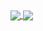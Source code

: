 <a href="">
 <img align="center" src=https://github-readme-streak-stats.herokuapp.com/?user=FelipeCarvalhoSilva&theme=dark&hide_border=false />
</a>
<a href="">
  <img align="center" src=https://github-readme-stats.vercel.app/api/top-langs/?username=FelipeCarvalhoSilva&theme=dark&hide_border=false&include_all_commits=true&count_private=false&layout=compact />
</a>



